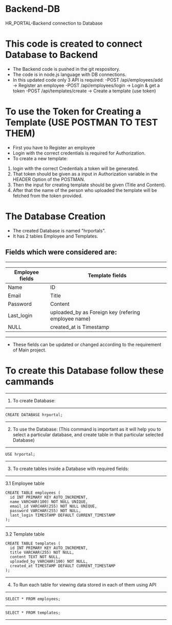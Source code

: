 # Backend-DB
HR_PORTAL-Backend connection to Database 

# This code is created to connect Database to Backend
- The Backend code is pushed in the git respository.
- The code is in node.js language with DB connections.
- In this updated code only 3 API is required:
  -POST /api/employees/add → Register an employee
  -POST /api/employees/login → Login & get a token
  -POST /api/templates/create → Create a template (use token)

# To use the Token for Creating a Template (USE POSTMAN TO TEST THEM)
- First you have to Register an employee
- Login with the correct credentials is required for Authorization.
- To create a new template:
1. login with the correct Credentials a token will be generated.
2. That token should be given as a input in Authorization variable in the HEADER Option of the POSTMAN.
3. Then the input for creating template should be given (Title and Content).
4. After that the name of the person who uploaded the template will be fetched from the token provided.

# The Database Creation
- The created Database is named "hrportals".
- It has 2 tables Employee and Templates.

## Fields which were considered are:
-------------------------------------------------------
Employee fields     |        Template fields
--------------------|----------------------------------
Name                |        ID
Email               |        Title
Password            |        Content
Last_login          |        uploaded_by as Foreign key (refering employee name)
NULL                |        created_at is Timestamp
--------------------------------------------------------
- These fields can be updated or changed according to the requirement of Main project.

# To create this Database follow these cammands
------------------------------
1. To create Database:
------------------------------
    CREATE DATABASE hrportal;
------------------------------
2. To use the Database: 
(This command is important as it will help you to select a particular database, and create table in that particular selected Database)
------------------------------
    USE hrportal;
------------------------------
3. To create tables inside a Database with required fields:
-------------------------------
   3.1 Employee table

    CREATE TABLE employees (
      id INT PRIMARY KEY AUTO_INCREMENT,
      name VARCHAR(100) NOT NULL UNIQUE,
      email_id VARCHAR(255) NOT NULL UNIQUE,
      password VARCHAR(255) NOT NULL,
      last_login TIMESTAMP DEFAULT CURRENT_TIMESTAMP
    );
------------------------------
   3.2 Template table

    CREATE TABLE templates (
      id INT PRIMARY KEY AUTO_INCREMENT,
      title VARCHAR(255) NOT NULL,
      content TEXT NOT NULL,
      uploaded_by VARCHAR(100) NOT NULL, 
      created_at TIMESTAMP DEFAULT CURRENT_TIMESTAMP
    );
------------------------------
4. To Run each table for viewing data stored in each of them using API
------------------------------
    SELECT * FROM employees;
------------------------------
    SELECT * FROM templates;
------------------------------

